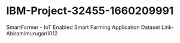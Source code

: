 # IBM-Project-32455-1660209991
SmartFarmer - IoT Enabled Smart Farming Application
Dataset Link- Abiramimurugan1012
